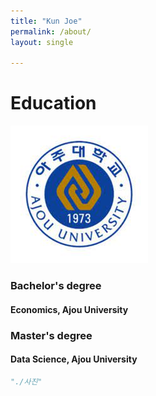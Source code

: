 ```yaml
---
title: "Kun Joe"
permalink: /about/
layout: single

---
```


# Education

![aa](/assets/images/ajou.jpg)

### Bachelor's degree
#### Economics, Ajou University

### Master's degree
#### Data Science, Ajou University




```python
"./사진"
```
